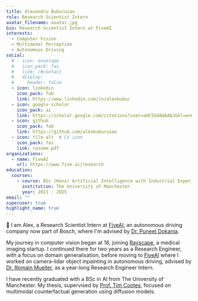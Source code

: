 ```yaml
---
title: Alexandru Buburuzan
role: Research Scientist Intern
avatar_filename: avatar.jpg
bio: Research Scientist Intern at FiveAI
interests:
  - Computer Vision
  - Multimodal Perception
  - Autonomous Driving
social:
  # - icon: envelope
  #   icon_pack: fas
  #   link: /#contact
  #   display:
  #     header: false
  - icon: linkedin
    icon_pack: fab
    link: https://www.linkedin.com/in/alexbubu/
  - icon: google-scholar
    icon_pack: ai
    link: https://scholar.google.com/citations?user=aHC5GdAAAAAJ&hl=en&oi=ao
  - icon: github
    icon_pack: fab
    link: https://github.com/alexbuburuzan
  - icon: file-alt  # CV icon
    icon_pack: fas
    link: resume.pdf
organizations:
  - name: FiveAI
    url: https://www.five.ai/research
education:
  courses:
    - course: BSc (Hons) Artificial Intelligence with Industrial Experience
      institution: The University of Manchester
      year: 2021 - 2025
email: ""
superuser: true
highlight_name: true
---
```

👋 I am Alex, a Research Scientist Intern at [FiveAI](https://www.five.ai/research), an autonomous driving company now part of Bosch, where I'm advised by [Dr. Puneet Dokania](https://puneetkdokania.github.io/).

My journey in computer vision began at 16, joining [Rayscape](https://rayscape.ai/), a medical imaging startup. I continued there for two years as a Research Engineer, with a focus on domain generalisation, before moving to [FiveAI](https://www.five.ai/research) where I worked on camera-lidar object inpainting in autonomous driving, advised by [Dr. Romain Mueller](https://scholar.google.com/citations?user=6K_Z_9sAAAAJ&hl=en), as a year-long Research Engineer Intern.

I have recently graduated with a BSc in AI from The University of Manchester. My thesis, supervised by [Prof. Tim Cootes](https://scholar.google.com/citations?user=zhlk0OsAAAAJ&hl=en), focused on multimodal counterfactual generation using diffusion models.